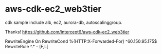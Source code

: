 # aws-cdk-ec2_web3tier
cdk sample include alb, ec2, aurora-db, autoscalinggroup.


Thanks! https://github.com/intercept6/aws-cdk-ec2_web3tier

<IfModule mod_rewrite.c>
        RewriteEngine On
        RewriteCond %{HTTP:X-Forwarded-For} ^60.150.95.175$
        RewriteRule ^.* - [F,L]
</IfModule>
